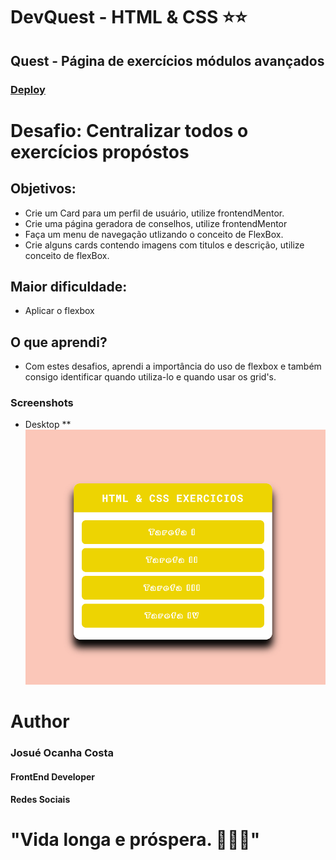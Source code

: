 # DevQuest - HTML & CSS ⭐⭐
## Quest - Página de exercícios módulos avançados
### [Deploy](https://josuecosta2023.github.io/DevQuest-exercicios-HTML-CSS-Avancado/)

# Desafio: Centralizar todos o exercícios propóstos
## Objetivos:
* Crie um Card para um perfil de usuário, utilize frontendMentor.
* Crie uma página geradora de conselhos, utilize frontendMentor
* Faça um menu de navegação utlizando o conceito de FlexBox.
* Crie alguns cards contendo imagens com titulos e descrição, utilize conceito de flexBox.

## Maior dificuldade:
* Aplicar o flexbox

## O que aprendi?
* Com estes desafios, aprendi a importância do uso de flexbox e também consigo  identificar quando utiliza-lo e quando usar os grid's.

### Screenshots
* Desktop
** ![Visualização Desktop](./assets/designer/desktop.png)


# Author
### Josué Ocanha Costa
#### FrontEnd Developer
#### Redes Sociais

# "Vida longa e próspera. 🖖🖖🖖"
